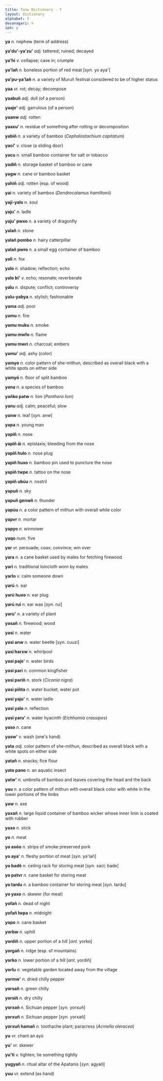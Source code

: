 ```yaml
---
title: Tanw Dictionary - Y
layout: dictionary
alphabet: Y
devanagari: य 
ipa: y
---
```


__ya__	_n._	nephew (term of address)		


__ya'du'-ya'zu'__	_adj._	tattered; ruined; decayed		


__ya'hi__	_v._	collapse; cave in; crumple		


__ya'lañ__	_n._	boneless portion of red meat	[_syn._	yo aya']


__ya'pu-ya'lañ__	_n._	a variety of Muruñ festival considered to be of higher status		


__yaa__	_vr._	rot; decay; decompose		


__yaabuñ__	_adj._	dull (of a person)		


__yaaje'__	_adj._	garrulous (of a person)		


__yaanw__	_adj._	rotten		


__yaaxu'__	_n._	residue of something after rotting or decomposition		


__yabiñ__	_n._	a variety of bamboo (_Cephalostachium capitatum_)		


__yaci'__	_v._	close (a sliding door)		


__yacu__	_n._	small bamboo container for salt or tobacco		


__yadiñ__	_n._	storage basket of bamboo or cane		


__yagw__	_n._	cane or bamboo basket		


__yahiñ__	_adj._	rotten (esp. of wood)		


__yai__	_n._	variety of bamboo (_Dendrocalamus hamiltonii_)


__yaji-yalo__	_n._	soul


__yaju'__	_n._	ladle


__yaju' pwxo__	_n._	a variety of dragonfly


__yalañ__	_n._	stone


__yalañ pombo__	_n._	hairy catterpillar


__yalañ pwro__	_n._	a small egg container of bamboo


__yali__	_n._	fox


__yalo__	_n._	shadow; reflection; echo


__yalo bi'__	_v._	echo; resonate; reverberate


__yalu__	_n._	dispute; conflict; controversy


__yalu-yabya__	_n._	stylish; fashionable


__yama__	_adj._	poor


__yamu__	_n._	fire


__yamu muku__	_n._	smoke


__yamu mwfo__	_n._	flame


__yamu mwri__	_n._	charcoal; embers		


__yamu'__	_adj._	ashy (color)		


__yamyo__	_n._	color pattern of she-mithun, described as overall black with a white spots on either side		


__yamyó__	_n._	floor of split bamboo		


__yana__	_n._	a species of bamboo		


__yañko patw__	_n._	lion (_Panthera lion_)		


__yanu__	_adj._	calm; peaceful; slow		


__yanw__	_n._	leaf	[_syn._	anw]


__yapa__	_n._	young man		


__yapiñ__	_n._	nose		


__yapiñ ái__	_n._	epistaxis; bleeding from the nose		


__yapiñ hulo__	_n._	nose plug		


__yapiñ huxo__	_n._	bamboo pin used to puncture the nose		


__yapiñ twpe__	_n._	tattoo on the nose		


__yapiñ ubúu__	_n._	nostril		


__yapuñ__	_n._	sky		


__yapuñ genwñ__	_n._	thunder		


__yapúu__	_n._	a color pattern of mithun with overall while color		


__yapvr__	_n._	mortar		


__yapyo__	_n._	winnower		


__yaqo__	_num._	five		


__yar__	_vr._	persuade; coax; convince; win over		


__yara__	_n._	a cane basket used by males for fetching firewood		


__yarì__	_n._	traditional loincloth worn by males		


__yarlo__	_v._	calm someone down		


__yarú__	_n._	ear		


__yarú huxo__	_n._	ear plug		


__yarú rui__	_n._	ear wax	[_syn._	rui]


__yaru'__	_n._	a variety of plant		


__yasañ__	_n._	firewood; wood		


__yasi__	_n._	water		


__yasi anw__	_n._	water beetle	[_syn._	cuuzi]


__yasi harxw__	_n._	whirlpool


__yasi paje'__	_n._	water birds


__yasi pari__	_n._	common kingfisher


__yasi pariñ__	_n._	stork (_Ciconia nigra_)


__yasi piñta__	_n._	water bucket; water pot


__yasi yaju'__	_n._	water ladle


__yasi yalo__	_n._	reflection


__yasi yaru'__	_n._	water hyacinth (_Eichhomia crassipes_)


__yaso__	_n._	cane


__yasw'__	_v._	wash (one's hand)


__yata__	_adj._	color pattern of she-mithun, described as overall black with a white spots on either side


__yatañ__	_n._	snacks; fice flour


__yato pano__	_n._	an aquatic insect


__yatw'__	_n._	umbrella of bamboo and leaves covering the head and the back


__yau__	_n._	a color pattern of mithun with overall black color with white in the lower portions of the limbs


__yaw__	_n._	axe


__yaxañ__	_n._	large liquid container of bamboo wicker whose inner linin is coated with rubber		


__yaxo__	_n._	stick		


__yo__	_n._	meat		


__yo asóo__	_n._	strips of smoke preserved pork		


__yo aya'__	_n._	fleshy portion of meat	[_syn._	ya'lañ]


__yo badè__	_n._	ceiling rack for storing meat	[_syn._	xaci; bade]


__yo patvr__	_n._	cane basket for storing meat		


__yo tardu__	_n._	a bamboo container for storing meat	[_syn._	tardu]


__yo yaxo__	_n._	skewer (for meat)		


__yofañ__	_n._	dead of night		


__yofañ lwpa__	_n._	midnight		


__yopo__	_n._	cane basket		


__yorbw__	_n._	uphill		


__yordiñ__	_n._	upper portion of a hill	[_ant._	yorko]


__yorgañ__	_n._	ridge (esp. of mountains)		


__yorko__	_n._	lower portion of a hill	[_ant._	yordiñ]


__yorlu__	_n._	vegetable garden located away from the village		


__yormw'__	_n._	dried chilly pepper		


__yorsañ__	_n._	green chilly		


__yorsiñ__	_n._	dry chilly		


__yorxañ__	_n._	Sichuan pepper	[_syn._	yorxuñ]


__yorxuñ__	_n._	Sichuan pepper	[_syn._	yorxañ]


__yorxuñ hamañ__	_n._	toothache plant; paracress (_Acmella oleracea_)		


__yu__	_vr._	chant an ayú		


__yu'__	_vr._	skewer		


__yu'ti__	_v._	tighten; tie something tightly		


__yugyañ__	_n._	ritual altar of the Apatanis	[_syn._	agyañ]


__yuu__	_vr._	extend (as hand)		
